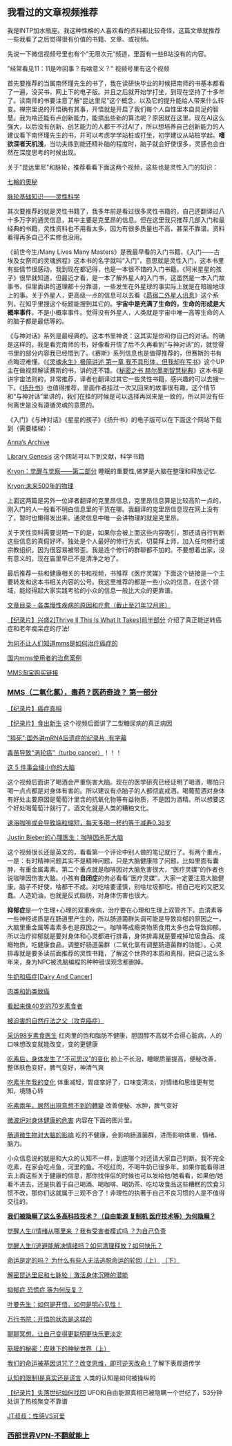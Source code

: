 ## 我看过的文章视频推荐

我是INTP加水瓶座。我这种性格的人喜欢看的资料都比较奇怪，这篇文章就推荐一些我看了之后觉得很有价值的书籍、文章、或视频。

先说一下微信视频号里也有个“无限次元”频道，里面有一些B站没有的内容。

"经常看见11：11是咋回事？有啥意义？" 视频号里有这个视频

首先要推荐的当属南怀瑾先生的书了，我在读研快毕业的时候把南师的书基本都看了一遍，没买书，网上下的电子版。并且之后就开始学打坐，到现在坚持了十多年了。读南师的书要注意了解“昆达里尼”这个概念，以及它的提升能给人带来什么转变。禅宗里说的开悟确有其事，开悟就是开启了我们每个人自性里本自具足的智慧。我为啥还能有点创新能力，能搞出些新的算法呢？原因就在这里。现在AI这么强大，以后没有创新、创艺能力的人都干不过AI了，所以想培养自己创新能力的人建议看下南怀瑾先生的书，并可以考虑学学站桩或打坐，初学建议从站桩学起。**嗜欲深者天机浅**，当功夫练到能还精补脑的程度时，脑子就会好使很多，灵感也会自然在深度思考的时候出现。

关于"昆达里尼"和脉轮，推荐看看下面这两个视频，这些也是灵性入门的知识：

[七輪的奧秘](https://www.bilibili.com/video/BV1Rx411Q7G6/)

[脉轮基础知识——灵性科学](https://www.bilibili.com/video/BV1T34y1o742/)

其次要推荐的就是灵性书籍了，我多年前是看过很多灵性书籍的，自己还翻译过八十多万字的通灵信息，其中主要是克里昂的信息。但在这里我只推荐几部入门和最经典的书籍，灵性资料也不用看太多，因为有很多质量也不高，甚至不靠谱。资料看得再多自己不实修也没用。

《前世今生/Many Lives Many Masters》是我最早看的入门书籍，《入门——古埃及女祭司的灵魂旅程》这本书的名字就叫“入门”，意思就是灵性入门，这本书里有些情节很感动，我到现在都记得，也是一本很不错的入门书籍。《阿米星星的孩子》很早就知道，但最近才看，是一本了解外星人的入门书，这虽然是一本入门故事书，但里面讲的道理都十分靠谱，一些发生在外星球的事实际上就是在暗喻地球上的事。关于外星人，更高级一点的信息可以去看《[昴宿二外星人讯息](https://zhuanlan.zhihu.com/p/594214787)》这个系列，在知乎里搜这个标题能搜到其它的。**宇宙中是充满了生命的，生命的形成是大概率事件**，不是小概率事件。觉得没有外星人，人类就是宇宙中唯一高等生命的人的脑子都是最低等的。

《与神对话》系列是最经典的。这本书里神说：这其实是你和你自己的对话。的确是这样的，我是看完南师的书，好像看开悟了后不久再看到“与神对话”的，就觉得书里的部分内容我已经悟到了。《赛斯》系列信息也是值得推荐的，但赛斯的书有点晦涩难懂。《[《灵魂永生》极简讲述 第一章 我不具形体，但我却在写书](https://www.bilibili.com/video/BV1md4y1c7dg)》这个UP主在做视频解读赛斯的书，讲的还不错。《[秘密之书 赫尔墨斯智慧秘典](https://item.jd.com/11943472.html)》这本书是讲宇宙法则的，非常推荐，译者也翻译过其它一些灵性书籍，感兴趣的可以去搜一下。《[扬升书](https://www.zhihu.com/people/lu-zi-piao-miao)》也值得推荐，里面作者挂过一次又回来的故事很有趣，这个情节和“与神对话”里讲的，我们在挂的时候是可以选择再回来是一致的，所以并没有任何离世是没有遵循灵魂的意愿的。

《入门》《与神对话》《星星的孩子》《扬升书》的电子版可以在下面这个网站下载到（需要楼梯）：

[Anna’s Archive](https://annas-archive.org/)

[Library Genesis](https://libgen.rs/) 这个网站可以下到文献，科学书籍

  

[Kryon：觉醒与觉察——第二部分](https://mp.weixin.qq.com/s/YK54JXElEPMqmwnPN_FpjQ) 睡眠的重要性,做梦是大脑在整理和释放记忆.

[Kryon:未来500年的物理](https:////mp.weixin.qq.com/s/LLwLO-EctM1cTufqRtpSLg)

上面这两篇是另外一位译者翻译的克里昂信息，克里昂信息算是比较高阶一点的，刚入门的人一般看不明白信息里的干货在哪。我翻译的克里昂信息现在网上没有了，暂时也懒得发出来。通灵信息中唯一会讲物理的就是克里昂。

关于灵性资料需要说明一下的是，如果你会被上面这些内容吸引，那还请自行判断这些信息的真假好坏。独处是个人最好的修行方式，切莫拜上师，加入任何修行或宗教组织。因为很容易被带歪。我是连个修行的群聊都不加的。不要想着出家，没有意义的，现在庙里早已不是清净之地了。

最后推荐一些和健康相关的书和视频，书推荐《医疗灵媒》下面这个链接是一个主要转发和这本书相关内容的公号。我这里推荐的都是一些小众的信息，在这个领域，能经得起大家实践考验的小众的信息一般比大众的更靠谱。

[文章目录 \- 各类慢性疾病的原因和疗愈（截止至21年12月底）](https://mp.weixin.qq.com/s/VN5a1WA9ur8xXc_lMa2LJQ)

[【纪录片】兴盛2\[Thrive II This Is What It Takes\]前半部分](https://www.bilibili.com/video/BV1fZ4y1Q7Ar) 介绍了真正能逆转癌症和老年痴呆症的疗法\!

[为何不让人们知道mms是如何治疗癌症的](https://mp.weixin.qq.com/s/D1gLAh5X4RpJ09Ek7eRrkg)

[国内mms使用者的治愈案例](https://mp.weixin.qq.com/s/979WLjmxF13PVPApSEnLnA)

[MMS淘宝购买链接](https://shop162291631.taobao.com/)

### [MMS（二氧化氯），毒药？医药奇迹？ 第一部分](https://www.bilibili.com/video/BV14a411R7Xi)

[【纪录片】癌症真相](https://www.bilibili.com/video/BV1Br4y1s772)

[【纪录片】食出新生](https://www.bilibili.com/video/BV1vg411A7kg) 这个视频后面讲了二型糖尿病的真正病因

["猝死":国外讲mRNA后遗症的纪录片, 有字幕](https://mp.weixin.qq.com/s/R7dGbj8Mc7xkBAOc80SiwQ)

[毒苗导致“涡轮癌”（turbo cancer）](https://www.zhihu.com/zvideo/1595407478983688192)！！！

[这 5 件事会缩小你的大脑](https://www.bilibili.com/video/BV1Lx4y1j7b4/)

这个视频后面讲了喝酒会严重伤害大脑。现在的医学研究已经证明了喝酒，哪怕只喝一点点都是对身体有害的。所以建议有点脑子的人都彻底戒酒。喝葡萄酒对身体有好处主要原因是葡萄汁里含的抗氧化物等有益物质，不是因为酒精。所以想要这个好处喝葡萄汁就行了。酒文化就是人类的糟粕文化。

[速溶咖啡或会导致端粒缩短，每天多喝一杯约等于减寿0.38岁](https://mp.weixin.qq.com/s/vzJO5YLmaLthNBG7J710vw)

[Justin Bieber的心理医生：咖啡因杀死大脑](https://www.bilibili.com/video/BV1HT411x7tZ/)

这个视频很长还是英文的，看看第一个评论中别人做的笔记就行了。有两个重点，一是：有时精神问题其实不是精神问题，只是大脑健康除了问题，比如里面有囊肿，有重金属毒素。第二个重点就是咖啡因对大脑危害很大，“医疗灵媒”的作者也说咖啡因伤害大脑。小孩有**自闭症**的务必看看“医疗灵媒”。大家一定要注意大脑健康，脑子不好使，啥都干不成。对吃啥要谨慎，别啥垃圾都吃，把自己吃的又肥又蠢。人造奶油，也就是反式脂肪，对身体伤害也很大。

  

**抑郁症**是一个生理+心理的双重疾病，治疗要在心理和生理上双管齐下。血清素等一些神经递质是在肠道里产生的，所以肠道菌群失调可能是导致抑郁的原因之一，大脑里重金属等毒素多也是原因之一。咖啡等成瘾类物质食用太多也会导致抑郁。所以治疗抑郁就是要对身体和心灵都进行排毒，身体排毒就是要戒掉垃圾食品、成瘾物质，吃健康食品，调整好肠道菌群（二氧化氯有调整肠道菌群的功能）。心灵排毒就是要多读前面推荐的灵性书籍，了解这个世界的本质和真相，把自己这么多年来，身为NPC被洗脑编程的种种错误观念都删掉。

[牛奶和癌症\[Dairy And Cancer\]](https://www.bilibili.com/video/BV1cA411n7u5)

[肉类和奶类致癌](https://www.bilibili.com/video/BV1cp4y1e7Vw)

[看起来像40岁的70岁素食者](https://www.bilibili.com/video/BV1kq4y1z7S9)

[被迫害的自然疗法之父（攻克癌症）](https://www.bilibili.com/video/BV1wb411g72Z/)

[采访98岁素食医生](https://www.bilibili.com/video/BV1yK411T7F8) 红肉里的饱和脂肪不健康，胆固醇不高就不会得心脏病，人的口味想改变就能改变，变的更健康

[吃素后，身体发生了“不可思议”的变化](https://www.bilibili.com/video/BV1iZ4y1Y7mS/) 脸上不长泡，睡眠质量提高，便秘改善，整体肤色变好，脾气变好，神清气爽

[吃素半年我的变化](https://www.bilibili.com/video/BV1aL4y1h7uf/) 体重减轻，胃痉挛好了，口味变清淡，对情绪和思维更有觉知，境随心转

[吃素兩年，居然出現意想不到的轉變](https://www.bilibili.com/video/BV1a4411N7Tk) 改善便秘、水肿，脾气变好

[微波炉对身体健康的危害](https://baijiahao.baidu.com/s?id=1631496613287039081) 内容在下面的图片里。

[肠道微生物对大脑的影响](https://www.bilibili.com/video/BV1qx411R7P6/) 吃的不健康，会影响肠道菌群，进而影响体重、情绪、脑力。

小众信息说的就是和大众的认知不一样，到底哪个对还请大家自己判断。我不完全吃素，在家会吃点鱼，河里的鱼。不吃红肉，不喝牛奶已很多年。如果你能看得进去上面这些关于健康的信息，那你找伴侣的时候也可以发给他/她看看，如果他/她看不进去，还是执着于自己喝酒、喝咖啡、喝奶茶、吃垃圾食品这些糟糕的饮食习惯不改，那你们这就属于三观不合了！非理性的执著于自己不良习惯的人是不值得交往的。

**[我们被隐瞒了这么多高科技技术？（自由能源 复制机 医疗技术等）为何隐瞒？](https://www.bilibili.com/video/BV12D4y1S7Y2)**

[觉醒人生//情绪从哪里来 ？我有受害者模式吗 ？为自己负责](https://www.bilibili.com/video/BV1HQ4y1v7nM)

[觉醒人生//逃避能解决情绪吗？如何清理释放？如何快乐？](https://www.bilibili.com/video/BV1kL411M7Z5)

[命运是定的吗？ 为什么有些人无法逃脱命运的轮回（上）](https://www.bilibili.com/video/BV1wD4y1Y7Bd) [（下）](https://www.bilibili.com/video/BV158411j7wy/)

[解密昆达里尼和七脉轮｜激活身体沉睡的潜能](https://www.bilibili.com/video/BV1594y1f7sn)

[抑郁症 恐慌症 等为何反复？](https://www.bilibili.com/video/BV1fy4y1g7Cm)
  

[叶曼先生：如何是开悟，如何是明心见性！](https://www.bilibili.com/video/BV168411Y7zU)

[万行书院：开悟的状态是这样的](https://www.bilibili.com/video/BV1aU4y187vN)

[聊聊冥想，让自己变得更聪明更快乐更淡定](https://www.bilibili.com/video/BV1yq4y1w7mq)
  

[筋膜的秘密：皮肤下的神秘世界（上）](https://www.bilibili.com/video/BV1NJ41157gc)

[我们的命运被基因诅咒了？改变思维，即可逆天改命！](https://www.bilibili.com/video/BV1uq4y1Y7hK)了解下表观遗传学

  

[认知的限制Ⅰ是真实还是谎言](https://www.bilibili.com/video/BV1gP411m7uN) 人类的认知是如何被操纵的


[【纪录片】失落世纪如何找回](https://www.bilibili.com/video/BV1PX4y1t7cA/) UFO和自由能源真相已被隐瞒一个世纪了，53分钟处讲了热核聚变不靠谱

  
[JT叔叔：性感VS可爱](https://www.douban.com/note/764124351/) 


### [西部世界VPN-不翻就能上](https://xbsj9728.website/)
